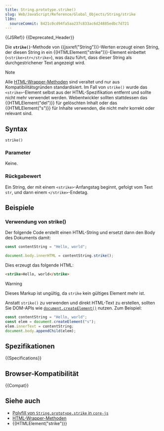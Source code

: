 ```yaml
---
title: String.prototype.strike()
slug: Web/JavaScript/Reference/Global_Objects/String/strike
l10n:
  sourceCommit: 8421c0cd94fa5aa237c833ac6d24885edbc7d721
---
```


{{JSRef}} {{Deprecated_Header}}

Die **`strike()`**-Methode von {{jsxref("String")}}-Werten erzeugt einen String, der diesen String in ein {{HTMLElement("strike")}}-Element einbettet (`<strike>str</strike>`), was dazu führt, dass dieser String als durchgestrichener Text angezeigt wird.

> [!NOTE]
> Alle [HTML-Wrapper-Methoden](/de/docs/Web/JavaScript/Reference/Global_Objects/String#html_wrapper_methods) sind veraltet und nur aus Kompatibilitätsgründen standardisiert. Im Fall von `strike()` wurde das `<strike>`-Element selbst aus der HTML-Spezifikation entfernt und sollte nicht mehr verwendet werden. Webentwickler sollten stattdessen das {{HTMLElement("del")}} für gelöschten Inhalt oder das {{HTMLElement("s")}} für Inhalte verwenden, die nicht mehr korrekt oder relevant sind.

## Syntax

```js-nolint
strike()
```

### Parameter

Keine.

### Rückgabewert

Ein String, der mit einem `<strike>`-Anfangstag beginnt, gefolgt vom Text `str`, und dann einem `</strike>`-Endetag.

## Beispiele

### Verwendung von strike()

Der folgende Code erstellt einen HTML-String und ersetzt dann den Body des Dokuments damit:

```js
const contentString = "Hello, world";

document.body.innerHTML = contentString.strike();
```

Dies erzeugt das folgende HTML:

```html
<strike>Hello, world</strike>
```

> [!WARNING]
> Dieses Markup ist ungültig, da `strike` kein gültiges Element mehr ist.

Anstatt `strike()` zu verwenden und direkt HTML-Text zu erstellen, sollten Sie DOM-APIs wie [`document.createElement()`](/de/docs/Web/API/Document/createElement) nutzen. Zum Beispiel:

```js
const contentString = "Hello, world";
const elem = document.createElement("s");
elem.innerText = contentString;
document.body.appendChild(elem);
```

## Spezifikationen

{{Specifications}}

## Browser-Kompatibilität

{{Compat}}

## Siehe auch

- [Polyfill von `String.prototype.strike` in `core-js`](https://github.com/zloirock/core-js#ecmascript-string-and-regexp)
- [HTML-Wrapper-Methoden](/de/docs/Web/JavaScript/Reference/Global_Objects/String#html_wrapper_methods)
- {{HTMLElement("strike")}}

